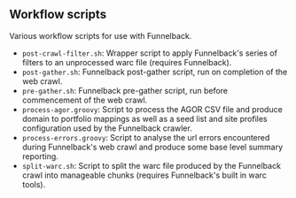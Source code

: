 ## Workflow scripts

Various workflow scripts for use with Funnelback.

* `post-crawl-filter.sh`: Wrapper script to apply Funnelback's series of filters to an unprocessed warc file (requires Funnelback).
* `post-gather.sh`: Funnelback post-gather script, run on completion of the web crawl.
* `pre-gather.sh`: Funnelback pre-gather script, run before commencement of the web crawl.
* `process-agor.groovy`: Script to process the AGOR CSV file and produce domain to portfolio mappings as well as a seed list and site profiles configuration used by the Funnelback crawler.
* `process-errors.groovy`: Script to analyse the url errors encountered during Funnelback's web crawl and produce some base level summary reporting. 
* `split-warc.sh`: Script to split the warc file produced by the Funnelback crawl into manageable chunks (requires Funnelback's built in warc tools).

